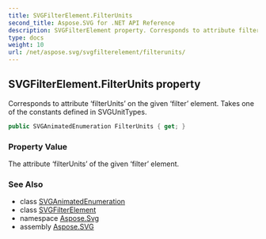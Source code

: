 ```yaml
---
title: SVGFilterElement.FilterUnits
second_title: Aspose.SVG for .NET API Reference
description: SVGFilterElement property. Corresponds to attribute filterUnits on the given filter element. Takes one of the constants defined in SVGUnitTypes
type: docs
weight: 10
url: /net/aspose.svg/svgfilterelement/filterunits/
---
```

## SVGFilterElement.FilterUnits property

Corresponds to attribute ‘filterUnits’ on the given ‘filter’ element. Takes one of the constants defined in SVGUnitTypes.

```csharp
public SVGAnimatedEnumeration FilterUnits { get; }
```

### Property Value

The attribute ‘filterUnits’ of the given ‘filter’ element.

### See Also

* class [SVGAnimatedEnumeration](../../../aspose.svg.datatypes/svganimatedenumeration/)
* class [SVGFilterElement](../)
* namespace [Aspose.Svg](../../../aspose.svg/)
* assembly [Aspose.SVG](../../../)
